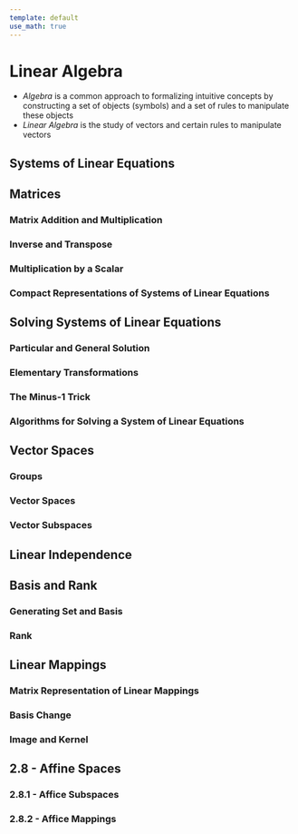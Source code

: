 ```yaml
---
template: default
use_math: true
---
```


# Linear Algebra
- *Algebra* is a common approach to formalizing intuitive concepts by constructing a set of objects (symbols) and a set of rules to manipulate these objects
- *Linear Algebra* is the study of vectors and certain rules to manipulate vectors

## Systems of Linear Equations



## Matrices



### Matrix Addition and Multiplication



### Inverse and Transpose



### Multiplication by a Scalar



### Compact Representations of Systems of Linear Equations



## Solving Systems of Linear Equations



### Particular and General Solution



### Elementary Transformations



### The Minus-1 Trick



### Algorithms for Solving a System of Linear Equations



## Vector Spaces



### Groups



### Vector Spaces



### Vector Subspaces



## Linear Independence



## Basis and Rank



### Generating Set and Basis



### Rank



## Linear Mappings



### Matrix Representation of Linear Mappings



### Basis Change



### Image and Kernel



## 2.8 - Affine Spaces



### 2.8.1 - Affice Subspaces



### 2.8.2 - Affice Mappings